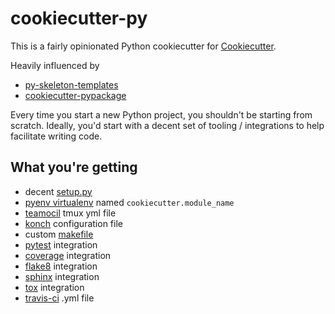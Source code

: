 # cookiecutter-py

This is a fairly opinionated Python cookiecutter for
[Cookiecutter](https://github.com/audreyr/cookiecutter).

Heavily influenced by

  * [py-skeleton-templates](https://github.com/ryankanno/py-skeleton-templates)
  * [cookiecutter-pypackage](https://github.com/audreyr/cookiecutter-pypackage)

Every time you start a new Python project, you shouldn't be starting from
scratch.  Ideally, you'd start with a decent set of tooling / integrations to
help facilitate writing code.

## What you're getting

  * decent [setup.py](https://raw.githubusercontent.com/ryankanno/cookiecutter-py/master/%7B%7Bcookiecutter.module_name%7D%7D/setup.py)
  * [pyenv virtualenv](https://github.com/yyuu/pyenv-virtualenv) named `cookiecutter.module_name`
  * [teamocil](http://www.teamocil.com/) tmux yml file
  * [konch](http://konch.readthedocs.org/en/latest/) configuration file
  * custom [makefile](https://raw.githubusercontent.com/ryankanno/cookiecutter-py/master/%7B%7Bcookiecutter.module_name%7D%7D/Makefile)
  * [pytest](http://pytest.org/latest/) integration
  * [coverage](http://coverage.readthedocs.org/en/latest/) integration
  * [flake8](http://flake8.readthedocs.org/en/latest/) integration
  * [sphinx](http://sphinx-doc.org/) integration
  * [tox](https://tox.readthedocs.org/en/latest/) integration
  * [travis-ci](https://travis-ci.org/) .yml file
